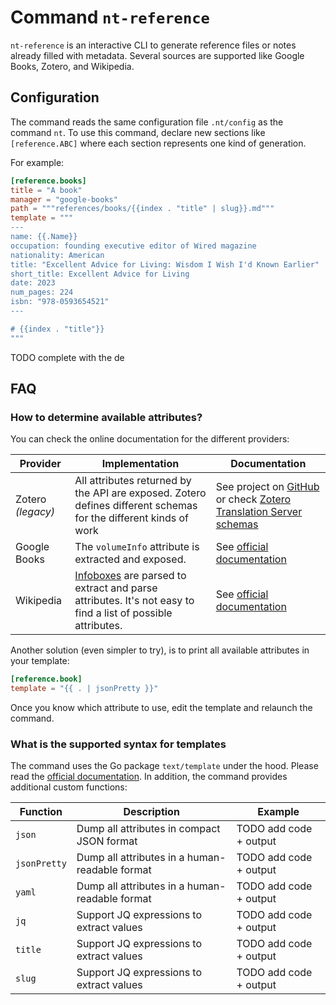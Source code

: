 # Command `nt-reference`

`nt-reference` is an interactive CLI to generate reference files or notes already filled with metadata. Several sources are supported like Google Books, Zotero, and Wikipedia.

## Configuration

The command reads the same configuration file `.nt/config` as the command `nt`. To use this command, declare new sections like `[reference.ABC]` where each section represents one kind of generation.

For example:

```toml
[reference.books]
title = "A book"
manager = "google-books"
path = """references/books/{{index . "title" | slug}}.md"""
template = """
---
name: {{.Name}}
occupation: founding executive editor of Wired magazine
nationality: American
title: "Excellent Advice for Living: Wisdom I Wish I'd Known Earlier"
short_title: Excellent Advice for Living
date: 2023
num_pages: 224
isbn: "978-0593654521"
---

# {{index . "title"}}
"""
```

TODO complete with the de


## FAQ

### How to determine available attributes?

You can check the online documentation for the different providers:

| Provider | Implementation | Documentation |
|---|---|---|
| Zotero _(legacy)_ | All attributes returned by the API are exposed. Zotero defines different schemas for the different kinds of work | See project on [GitHub](https://github.com/zotero/translation-server) or check [Zotero Translation Server schemas](https://github.com/zotero/zotero-schema/blob/master/schema.json) |
| Google Books | The `volumeInfo` attribute is extracted and exposed. | See [official documentation](https://developers.google.com/books/docs/v1/using) |
| Wikipedia | [Infoboxes](https://en.wikipedia.org/wiki/Help:Infobox) are parsed to extract and parse attributes. It's not easy to find a list of possible attributes. | See [official documentation](https://www.mediawiki.org/wiki/API:Main_page) |

Another solution (even simpler to try), is to print all available attributes in your template:

```toml
[reference.book]
template = "{{ . | jsonPretty }}"
```

Once you know which attribute to use, edit the template and relaunch the command.


### What is the supported syntax for templates

The command uses the Go package `text/template` under the hood. Please read the [official documentation](https://pkg.go.dev/text/template). In addition, the command provides additional custom functions:

| Function | Description | Example |
| --- | --- | --- |
| `json` | Dump all attributes in compact JSON format | TODO add code + output |
| `jsonPretty` | Dump all attributes in a human-readable format | TODO add code + output |
| `yaml` | Dump all attributes in a human-readable format | TODO add code + output |
| `jq` | Support JQ expressions to extract values | TODO add code + output |
| `title` | Support JQ expressions to extract values | TODO add code + output |
| `slug` | Support JQ expressions to extract values | TODO add code + output |
